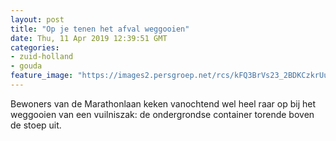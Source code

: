 ```yaml
---
layout: post
title: "Op je tenen het afval weggooien"
date: Thu, 11 Apr 2019 12:39:51 GMT
categories: 
- zuid-holland 
- gouda 
feature_image: "https://images2.persgroep.net/rcs/kFQ3BrVs23_2BDKCzkrUu5L8V1k/diocontent/145306876/_fitwidth/400/?appId=21791a8992982cd8da851550a453bd7f&quality=0.7"
---
```


Bewoners van de Marathonlaan keken vanochtend wel heel raar op bij het weggooien van een vuilniszak: de ondergrondse container torende boven de stoep uit.
